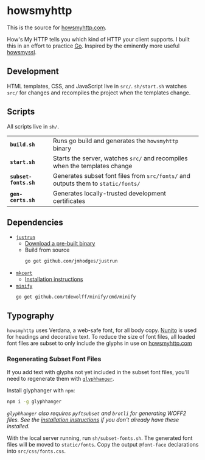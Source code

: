 # howsmyhttp

This is the source for [howsmyhttp.com](https://howsmyhttp.com).

How's My HTTP tells you which kind of HTTP your client supports. I built this in an effort to practice [Go](https://golang.org). Inspired by the eminently more useful [howsmyssl](https://github.com/jmhodges/howsmyssl).

## Development

HTML templates, CSS, and JavaScript live in `src/`. `sh/start.sh` watches `src/` for changes and recompiles the project when the templates change.

## Scripts
All scripts live in `sh/`.

<table>
   <tr>
     <td><strong><code>build.sh</code></strong></td>
     <td>Runs go build and generates the <code>howsmyhttp</code> binary</td>
    </tr>
    <tr>
      <td><strong><code>start.sh</code></strong></td>
      <td>Starts the server, watches <code>src/</code> and recompiles when the templates change</td>
    </tr>
    <tr>
      <td><strong><code>subset-fonts.sh</code></strong></td>
      <td>Generates subset font files from <code>src/fonts/</code> and outputs them to <code>static/fonts/</code></td>
    </tr>
    <tr>
      <td><strong><code>gen-certs.sh</code></strong></td>
      <td>Generates locally-trusted development certificates</td>
    </tr>
</table>

## Dependencies

- [`justrun`](https://github.com/jmhodges/justrun)
  - [Download a pre-built binary](http://projects.somethingsimilar.com/justrun/downloads)
  - Build from source
    ```bash
    go get github.com/jmhodges/justrun
    ```
- [`mkcert`](https://github.com/FiloSottile/mkcert)
  - [Installation instructions](https://github.com/FiloSottile/mkcert#installation)
- [`minify`](https://github.com/tdewolff/minify/tree/master/cmd/minify)
  ```
  go get github.com/tdewolff/minify/cmd/minify
  ```

## Typography

`howsmyhttp` uses Verdana, a web-safe font, for all body copy. [Nunito](https://fonts.google.com/specimen/Nunito) is used for headings and decorative text. To reduce the size of font files, all loaded font files are subset to only include the glyphs in use on [howsmyhttp.com](https://../howsmyhttp.com)

### Regenerating Subset Font Files

If you add text with glyphs not yet included in the subset font files, you'll need to regenerate them with [`glyphhanger`](https://github.com/filamentgroup/glyphhanger).

Install glyphanger with `npm`:
```bash
npm i -g glyphhanger
```

*`glyphhanger` also requires `pyftsubset` and `brotli` for generating WOFF2 files. See the [installation instructions](https://github.com/filamentgroup/glyphhanger#prerequisite-pyftsubset) if you don't already have these installed.*

With the local server running, run `sh/subset-fonts.sh`. The generated font files will be moved to `static/fonts`. Copy the output `@font-face` declarations into `src/css/fonts.css`.